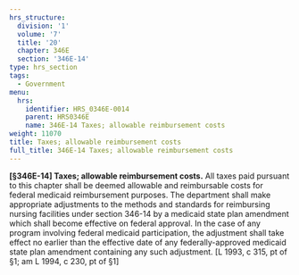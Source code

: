 ```yaml
---
hrs_structure:
  division: '1'
  volume: '7'
  title: '20'
  chapter: 346E
  section: '346E-14'
type: hrs_section
tags:
  - Government
menu:
  hrs:
    identifier: HRS_0346E-0014
    parent: HRS0346E
    name: 346E-14 Taxes; allowable reimbursement costs
weight: 11070
title: Taxes; allowable reimbursement costs
full_title: 346E-14 Taxes; allowable reimbursement costs
---
```

**[§346E-14] Taxes; allowable reimbursement costs.** All taxes paid pursuant to this chapter shall be deemed allowable and reimbursable costs for federal medicaid reimbursement purposes. The department shall make appropriate adjustments to the methods and standards for reimbursing nursing facilities under section 346-14 by a medicaid state plan amendment which shall become effective on federal approval. In the case of any program involving federal medicaid participation, the adjustment shall take effect no earlier than the effective date of any federally-approved medicaid state plan amendment containing any such adjustment. [L 1993, c 315, pt of §1; am L 1994, c 230, pt of §1]